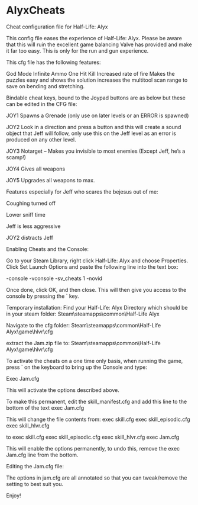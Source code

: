 # AlyxCheats
Cheat configuration file for Half-Life: Alyx

This config file eases the experience of Half-Life: Alyx. Please be aware that this will ruin the excellent game balancing Valve has provided and make it far too easy. This is only for the run and gun experience.



This cfg file has the following features:

God Mode
Infinite Ammo
One Hit Kill
Increased rate of fire
Makes the puzzles easy and shows the solution
increases the multitool scan range to save on bending and stretching.

Bindable cheat keys, bound to the Joypad buttons are as below but these can be edited in the CFG file:

JOY1	Spawns a Grenade (only use on later levels or an ERROR is spawned)

JOY2	Look in a direction and press a button and this will create a sound object that Jeff will follow, only use this on the Jeff level as an error is produced on any other level.

JOY3	Notarget – Makes you invisible to most enemies (Except Jeff, he’s a scamp!)

JOY4	Gives all weapons

JOY5	Upgrades all weapons to max. 



Features especially for Jeff who scares the bejesus out of me:

Coughing turned off

Lower sniff time

Jeff is less aggressive

JOY2 distracts Jeff


Enabling Cheats and the Console:

Go to your Steam Library, right click Half-Life: Alyx and choose Properties.
Click Set Launch Options and paste the following line into the text box:

-console -vconsole -sv_cheats 1 -novid

Once done, click OK, and then close. This will then give you access to the console by pressing the ` key.



Temporary installation:
Find your Half-Life: Alyx Directory which should be in your steam folder:
Steam\steamapps\common\Half-Life Alyx

Navigate to the cfg folder:
Steam\steamapps\common\Half-Life Alyx\game\hlvr\cfg

extract the Jam.zip file to:
Steam\steamapps\common\Half-Life Alyx\game\hlvr\cfg

To activate the cheats on a one time only basis, when running the game, press ` on the keyboard to bring up the Console and type:

Exec Jam.cfg

This will activate the options described above.




To make this permanent, edit the skill_manifest.cfg and add this line to the bottom of the text
exec Jam.cfg

This will change the file contents from:
exec skill.cfg
exec skill_episodic.cfg
exec skill_hlvr.cfg

to
exec skill.cfg
exec skill_episodic.cfg
exec skill_hlvr.cfg
exec Jam.cfg

This will enable the options permanently, to undo this, remove the exec Jam.cfg line from the bottom.

Editing the Jam.cfg file:

The options in jam.cfg are all annotated so that you can tweak/remove the setting to best suit you.

Enjoy!

